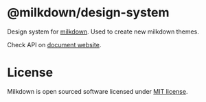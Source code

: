# @milkdown/design-system

Design system for [milkdown](https://saul-mirone.github.io/milkdown/).
Used to create new milkdown themes.

Check API on [document website](https://milkdown.dev/#/design-system).

# License

Milkdown is open sourced software licensed under [MIT license](https://github.com/Saul-Mirone/milkdown/blob/main/LICENSE).
